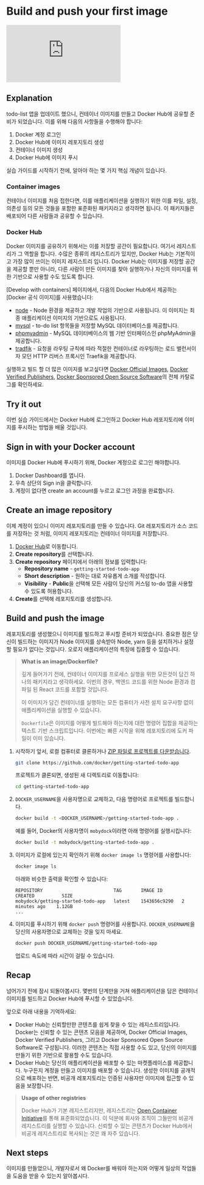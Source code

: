 # Build and push your first image

<div class="youtube-video">
   <iframe 
    src="https://www.youtube.com/embed/7ge1s5nAa34" 
    frameborder="0" 
    allow="accelerometer; clipboard-write; encrypted-media; gyroscope; picture-in-picture" 
    allowfullscreen
   >
  </iframe>
</div>

## Explanation

todo-list 앱을 업데이트 했으니, 컨테이너 이미지를 만들고 Docker Hub에 공유할 준비가 되었습니다. 이를 위해 다음의 사항들을 수행해야 합니다: 

1. Docker 계정 로그인
1. Docker Hub에 이미지 레포지토리 생성
1. 컨테이너 이미지 생성
1. Docker Hub에 이미지 푸시

실습 가이드를 시작하기 전에, 알아야 하는 몇 가지 핵심 개념이 있습니다. 

### Container images

컨테이너 이미지를 처음 접한다면, 이를 애플리케이션을 실행하기 위한 이를 파일, 설정, 의존성 등의 모든 것들을 포함한 표준화된 패키지라고 생각하면 됩니다. 이 패키지들은 배포되어 다른 사람들과 공유할 수 있습니다. 

### Docker Hub

Docker 이미지를 공유하기 위해서는 이를 저장할 공간이 필요합니다. 여기서 레지스트리가 그 역할을 합니다. 수많은 종류의 레지스트리가 있지만, Docker Hub는 기본적이고 가장 많이 쓰이는 이미지 레지스트리 입니다. Docker Hub는 이미지를 저장할 공간을 제공할 뿐만 아니라, 다른 사람이 만든 이미지를 찾아 실행하거나 자신의 이미지를 위한 기반으로 사용할 수도 있도록 합니다. 

[Develop with containers] 페이지에서, 다음의 Docker Hub에서 제공하는 [Docker 공식 이미지]를 사용했습니다:

- [node](https://hub.docker.com/_/node?_gl=1*1nd7e4s*_ga*MTM1OTg5MDQzNC4xNzQwNjI0NjU2*_ga_XJWPQMJYHQ*MTc0MDYzNTk4OS40LjEuMTc0MDYzNjAyMS4yOC4wLjA.) - Node 환경을 제공하고 개발 작업의 기반으로 사용됩니다. 이 이미지는 최종 애플리케이션 이미지의 기반으로도 사용됩니다. 
- [mysql](https://hub.docker.com/_/mysql?_gl=1*1dbz6hi*_ga*MTM1OTg5MDQzNC4xNzQwNjI0NjU2*_ga_XJWPQMJYHQ*MTc0MDYzNTk4OS40LjEuMTc0MDYzNjAyMS4yOC4wLjA.) - to-do list 항목들을 저장할 MySQL 데이터베이스를 제공합니다.
- [phpmyadmin](https://hub.docker.com/_/phpmyadmin?_gl=1*1dbz6hi*_ga*MTM1OTg5MDQzNC4xNzQwNjI0NjU2*_ga_XJWPQMJYHQ*MTc0MDYzNTk4OS40LjEuMTc0MDYzNjAyMS4yOC4wLjA.) - MySQL 데이터베이스의 웹 기반 인터페이스인 phpMyAdmin을 제공합니다. 
- [tradfik](https://hub.docker.com/_/traefik?_gl=1*1dbz6hi*_ga*MTM1OTg5MDQzNC4xNzQwNjI0NjU2*_ga_XJWPQMJYHQ*MTc0MDYzNTk4OS40LjEuMTc0MDYzNjAyMS4yOC4wLjA.) - 요청을 라우팅 규칙에 따라 적절한 컨테이너로 라우팅하는 로드 밸런서이자 모던 HTTP 리버스 프록시인 Traefik을 제공합니다. 

실행하고 빌드 할 더 많은 이미지를 보고싶다면 [Docker Official Images](https://hub.docker.com/search?image_filter=official&q=&_gl=1*19st5cp*_ga*MTM1OTg5MDQzNC4xNzQwNjI0NjU2*_ga_XJWPQMJYHQ*MTc0MDYzNTk4OS40LjEuMTc0MDYzNjAyMS4yOC4wLjA.), [Docker Verified Publishers](https://hub.docker.com/search?q=&image_filter=store&_gl=1*19st5cp*_ga*MTM1OTg5MDQzNC4xNzQwNjI0NjU2*_ga_XJWPQMJYHQ*MTc0MDYzNTk4OS40LjEuMTc0MDYzNjAyMS4yOC4wLjA.), [Docker Sponsored Open Source Software](https://hub.docker.com/search?q=&image_filter=open_source&_gl=1*19st5cp*_ga*MTM1OTg5MDQzNC4xNzQwNjI0NjU2*_ga_XJWPQMJYHQ*MTc0MDYzNTk4OS40LjEuMTc0MDYzNjAyMS4yOC4wLjA.)의 전체 카탈로그를 확인하세요. 

## Try it out

이번 실습 가이드에서는 Docker Hub에 로그인하고 Docker Hub 레포지토리에 이미지를 푸시하는 방법을 배울 것입니다. 

## Sign in with your Docker account

이미지를 Docker Hub에 푸시하기 위해, Docker 계정으로 로그인 해야합니다. 

1. Docker Dashboard를 엽니다.
1. 우측 상단의 Sign in을 클릭합니다. 
1. 계정이 없다면 create an account를 누르고 로그인 과정을 완료합니다. 

## Create an image repository 

이제 계정이 있으니 이미지 레포지토리를 만들 수 있습니다. Git 레포지토리가 소스 코드를 저장하는 것 처럼, 이미지 레포지토리는 컨테이너 이미지를 저장합니다. 

1. [Docker Hub](https://hub.docker.com/?_gl=1*8u6gem*_ga*MTM1OTg5MDQzNC4xNzQwNjI0NjU2*_ga_XJWPQMJYHQ*MTc0MDYzNTk4OS40LjEuMTc0MDYzNjAyMS4yOC4wLjA.)로 이동합니다. 
1. **Create repository**를 선택합니다. 
1. **Create repository** 페이지에서 아래의 정보를 입력합니다: 
    - **Repository name** - `getting-started-todo-app`
    - **Short description** - 원하는 대로 자유롭게 소개를 작성합니다.  
    - **Visibility** - **Public**을 선택해 모든 사람이 당신의 커스텀 to-do 앱을 사용할 수 있도록 허용합니다. 
1. **Create**를 선택해 레포지토리를 생성합니다. 

## Build and push the image

레포지토리를 생성했으니 이미지를 빌드하고 푸시할 준비가 되었습니다. 중요한 점은 당신이 빌드하는 이미지가 Node 이미지를 상속받아 Node, yarn 등을 설치하거나 설정할 필요가 없다는 것입니다. 오로지 애플리케이션의 특징에 집중할 수 있습니다. 

> **What is an image/Dockerfile?**
>
> 깊게 들어가기 전에, 컨테이너 이미지를 프로세스 실행을 위한 모든것이 담긴 하나의 패키지라고 생각하세요. 이번의 경우, 백엔드 코드를 위한 Node 환경과 컴파일 된 React 코드를 포함할 것입니다. 
>
> 이 이미지가 담긴 컨테이너를 실행하는 모든 컴퓨터가 사전 설치 요구사항 없이 애플리케이션을 실행할 수 있습니다. 
>
> `Dockerfile`은 이미지를 어떻게 빌드해야 하는지에 대한 명령어 집합을 제공하는 텍스트 기반 스크립트입니다. 이번에는 빠른 시작을 위해 레포지토리에 도커 파일이 이미 있습니다. 

1. 시작하기 앞서, 로컬 컴퓨터로 클론하거나 [ZIP 파일로 프로젝트를 다운받습니다](https://github.com/docker/getting-started-todo-app/archive/refs/heads/main.zip). 
   ```bash
   git clone https://github.com/docker/getting-started-todo-app
   ```
   프로젝트가 클론되면, 생성된 새 디렉토리로 이동합니다: 
   ```bash
   cd getting-started-todo-app
   ```
1. `DOCKER_USERNAME`을 사용자명으로 교체하고, 다음 명령어로 프로젝트를 빌드합니다. 
   ```bash
   docker build -t <DOCKER_USERNAME>/getting-started-todo-app .
   ```
   예를 들어, Docker의 사용자명이 `mobydock`이라면 아래 명령어를 실행시킵니다: 
   ```bash
   docker build -t mobydock/getting-started-todo-app .
   ```
1. 이미지가 로컬에 있는지 확인하기 위해 `docker image ls` 명령어를 사용합니다: 
   ```bash
   docker image ls
   ```
   아래와 비슷한 출력을 확인할 수 있습니다: 
   ```
   REPOSITORY                          TAG       IMAGE ID       CREATED          SIZE
   mobydock/getting-started-todo-app   latest    1543656c9290   2 minutes ago    1.12GB
   ...
   ```
1. 이미지를 푸시하기 위해 `docker push` 명령어를 사용합니다. `DOCKER_USERNAME`을 당신의 사용자명으로 교체하는 것을 잊지 마세요. 
   ```bash
   docker push DOCKER_USERNAME/getting-started-todo-app
   ```
   업로드 속도에 따라 시간이 걸릴 수 있습니다. 

## Recap

넘어가기 전에 잠시 되돌아봅시다. 몇번의 단계만을 거쳐 애플리케이션을 담은 컨테이너 이미지를 빌드하고 Docker Hub에 푸시할 수 있었습니다. 

앞으로 아래 내용을 기억하세요: 

- Docker Hub는 신뢰할만한 콘텐츠를 쉽게 찾을 수 있는 레지스트리입니다. Docker는 신뢰할 수 있는 콘텐츠 모음을 제공하며, Docker Official Images, Docker Verified Publishers, 그리고 Docker Sponsored Open Source Software로 구성됩니다. 이러한 콘텐츠는 직접 사용할 수도 있고, 당신의 이미지를 만들기 위한 기반으로 활용할 수도 있습니다.
- Docker Hub는 당신의 애플리케이션을 배포할 수 있는 마켓플레이스를 제공합니다. 누구든지 계정을 만들고 이미지를 배포할 수 있습니다. 생성한 이미지를 공개적으로 배포하는 반면, 비공개 레포지토리는 인증된 사용자만 이미지에 접근할 수 있음을 보장합니다. 

> **Usage of other registries**
>
> Docker Hub가 기본 레지스트리지만, 레지스트리는 [Open Container Initiative](https://opencontainers.org/)를 통해 표준화되었습니다. 이 덕분에 회사와 조직이 그들만의 비공개 레지스트리를 실행할 수 있습니다. 신뢰할 수 있는 콘텐츠가 Docker Hub에서 비공개 레지스트리로 복사되는 것은 꽤 자주 있습니다. 

## Next steps

이미지를 만들었으니, 개발자로서 왜 Docker를 배워야 하는지와 어떻게 일상의 작업들을 도움을 받을 수 있는지 알아봅시다. 
